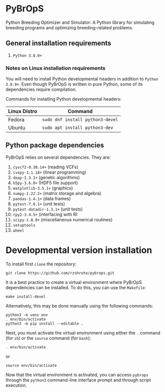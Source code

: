 # PyBrOpS
Python Breeding Optimizer and Simulator: A Python library for simulating
breeding programs and optimizing breeding-related problems.

## General installation requirements
1) `Python 3.8.0+`

### Notes on Linux installation requirements
You will need to install Python developmental headers in addition to
`Python 3.8.0+`. Even though PyBrOpS is written in pure Python, some of its
dependencies require compilation.

Commands for installing Python developmental headers:

| Linux Distro  | Command                           |
| ------------- | --------------------------------- |
| Fedora        | `sudo dnf install python3-devel`  |
| Ubuntu        | `sudo apt install python3-dev`    |

## Python package dependencies
PyBrOpS relies on several dependencies. They are:

1) `cyvcf2-0.30.14+` (reading VCFs)
2) `cvxpy-1.1.18+` (linear programming)
3) `deap-1.3.1+` (genetic algorithms)
4) `h5py-3.6.0+` (HDF5 file support)
5) `matplotlib-3.5.1+` (graphics)
6) `numpy-1.22.2+` (matrix storage and algebra)
7) `pandas-1.4.1+` (data frames)
8) `pytest-7.0.1+` (unit tests)
9) `pytest-datadir-1.3.1+` (unit tests)
10) `rpy2-3.4.5+` (interfacing with R)
11) `scipy-1.8.0+` (miscellaneous numerical routines)
12) `setuptools`
13) `wheel`

# Developmental version installation
To install first `clone` the repository:
```
git clone https://github.com/rzshrote/pybrops.git
```

It is a best practice to create a virtual environment where PyBrOpS dependencies
can be installed. To do this, you can use the `Makefile`:
```
make install-devel
```

Alternatively, this may be done manually using the following commands:
```
python3 -m venv env
. env/bin/activate
python3 -m pip install --editable .
```

Next, you must activate the virtual environment using either the `.` command
(for `sh`) or the `source` command (for `bash`):
```
. env/bin/activate
```
or
```
source env/bin/activate
```

Now that the virtual environment is activated, you can access `pybrops`
through the `python3` command-line interface prompt and through script
execution.
